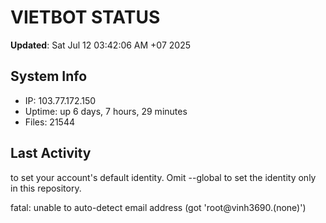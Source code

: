 # VIETBOT STATUS
**Updated**: Sat Jul 12 03:42:06 AM +07 2025

## System Info
- IP: 103.77.172.150
- Uptime: up 6 days, 7 hours, 29 minutes
- Files: 21544

## Last Activity

to set your account's default identity.
Omit --global to set the identity only in this repository.

fatal: unable to auto-detect email address (got 'root@vinh3690.(none)')
